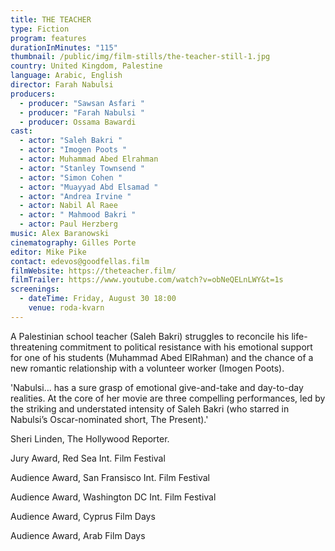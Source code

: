 ```yaml
---
title: THE TEACHER
type: Fiction
program: features
durationInMinutes: "115"
thumbnail: /public/img/film-stills/the-teacher-still-1.jpg
country: United Kingdom, Palestine
language: Arabic, English
director: Farah Nabulsi
producers:
  - producer: "Sawsan Asfari "
  - producer: "Farah Nabulsi "
  - producer: Ossama Bawardi
cast:
  - actor: "Saleh Bakri "
  - actor: "Imogen Poots "
  - actor: Muhammad Abed Elrahman
  - actor: "Stanley Townsend "
  - actor: "Simon Cohen "
  - actor: "Muayyad Abd Elsamad "
  - actor: "Andrea Irvine "
  - actor: Nabil Al Raee
  - actor: " Mahmood Bakri "
  - actor: Paul Herzberg
music: Alex Baranowski
cinematography: Gilles Porte
editor: Mike Pike
contact: edevos@goodfellas.film
filmWebsite: https://theteacher.film/
filmTrailer: https://www.youtube.com/watch?v=obNeQELnLWY&t=1s
screenings:
  - dateTime: Friday, August 30 18:00
    venue: roda-kvarn
---
```

A Palestinian school teacher (Saleh Bakri) struggles to reconcile his life-threatening commitment to political resistance with his emotional support for one of his students (Muhammad Abed ElRahman) and the chance of a new romantic relationship with a volunteer worker (Imogen Poots).

'Nabulsi... has a sure grasp of emotional give-and-take and day-to-day realities. At the core of her movie are three compelling performances, led by the striking and understated intensity of Saleh Bakri (who starred in Nabulsi’s Oscar-nominated short, The Present).'

Sheri Linden, The Hollywood Reporter.



Jury Award, Red Sea Int. Film Festival

Audience Award, San Fransisco Int. Film Festival 

Audience Award, Washington DC Int. Film Festival

Audience Award, Cyprus Film Days

Audience Award, Arab Film Days